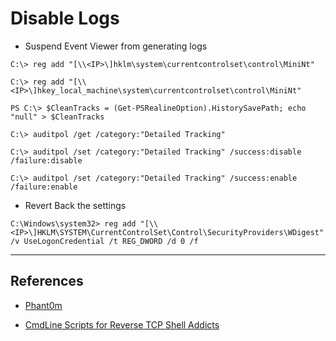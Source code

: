 # Disable Logs

- Suspend Event Viewer from generating logs

`C:\> reg add "[\\<IP>\]hklm\system\currentcontrolset\control\MiniNt"`

`C:\> reg add "[\\<IP>\]hkey_local_machine\system\currentcontrolset\control\MiniNt"`

`PS C:\> $CleanTracks = (Get-PSRealineOption).HistorySavePath; echo "null" > $CleanTracks`

`C:\> auditpol /get /category:"Detailed Tracking"`

`C:\> auditpol /set /category:"Detailed Tracking" /success:disable /failure:disable`

`C:\> auditpol /set /category:"Detailed Tracking" /success:enable /failure:enable`

- Revert Back the settings

`C:\Windows\system32> reg add "[\\<IP>\]HKLM\SYSTEM\CurrentControlSet\Control\SecurityProviders\WDigest" /v UseLogonCredential /t REG_DWORD /d 0 /f`

---
## References

- [Phant0m](https://github.com/hlldz/Phant0m)

- [CmdLine Scripts for Reverse TCP Shell Addicts](https://github.com/r00t-3xp10it/venom/wiki/CmdLine-%26-Scripts-for-reverse-TCP-shell-addicts)